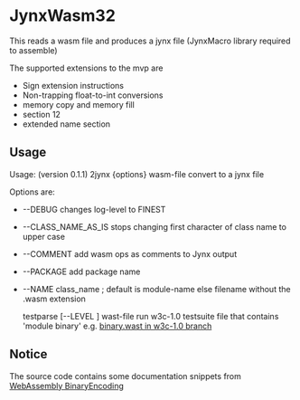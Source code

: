 # JynxWasm32

  This reads a wasm file and produces a jynx file (JynxMacro library required to assemble)

The supported extensions to the mvp are

*	Sign extension instructions
*	Non-trapping float-to-int conversions
*	memory copy and memory fill
*	section 12
*	extended name section

## Usage

Usage: (version 0.1.1)
    2jynx {options} wasm-file
        convert to a jynx file

Options are:

*	--DEBUG changes log-level to FINEST
*	--CLASS_NAME_AS_IS stops changing first character of class name to upper case
*	--COMMENT add wasm ops as comments to Jynx output
*	--PACKAGE add package name
*	--NAME class_name  ; default is module-name else filename without the .wasm extension

    testparse [--LEVEL <log-level>] wast-file
        run w3c-1.0 testsuite file that contains 'module binary'
	e.g. [binary.wast in w3c-1.0 branch](https://github.com/WebAssembly/spec/blob/w3c-1.0/test/core/binary.wast)

## Notice

The source code contains some documentation snippets from 
[WebAssembly BinaryEncoding](https://github.com/WebAssembly/design/blob/main/BinaryEncoding.md)
